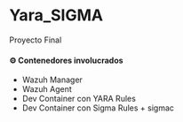 # Yara_SIGMA
Proyecto Final

#### ⚙️ Contenedores involucrados
- Wazuh Manager
- Wazuh Agent
- Dev Container con YARA Rules
- Dev Container con Sigma Rules + sigmac
